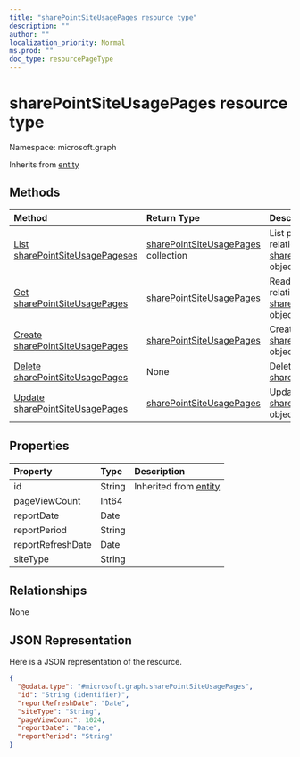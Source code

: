```yaml
---
title: "sharePointSiteUsagePages resource type"
description: ""
author: ""
localization_priority: Normal
ms.prod: ""
doc_type: resourcePageType
---
```


# sharePointSiteUsagePages resource type


Namespace: microsoft.graph




Inherits from [entity](../resources/entity.md)

## Methods
|Method|Return Type|Description|
|:---|:---|:---|
|[List sharePointSiteUsagePageses](../api/sharepointsiteusagepages-list.md)|[sharePointSiteUsagePages](../resources/sharepointsiteusagepages.md) collection|List properties and relationships of the [sharePointSiteUsagePages](../resources/sharepointsiteusagepages.md) objects.|
|[Get sharePointSiteUsagePages](../api/sharepointsiteusagepages-get.md)|[sharePointSiteUsagePages](../resources/sharepointsiteusagepages.md)|Read properties and relationships of the [sharePointSiteUsagePages](../resources/sharepointsiteusagepages.md) object.|
|[Create sharePointSiteUsagePages](../api/sharepointsiteusagepages-create.md)|[sharePointSiteUsagePages](../resources/sharepointsiteusagepages.md)|Create a new [sharePointSiteUsagePages](../resources/sharepointsiteusagepages.md) object.|
|[Delete sharePointSiteUsagePages](../api/sharepointsiteusagepages-delete.md)|None|Deletes a [sharePointSiteUsagePages](../resources/sharepointsiteusagepages.md).|
|[Update sharePointSiteUsagePages](../api/sharepointsiteusagepages-update.md)|[sharePointSiteUsagePages](../resources/sharepointsiteusagepages.md)|Update the properties of a [sharePointSiteUsagePages](../resources/sharepointsiteusagepages.md) object.|

## Properties
|Property|Type|Description|
|:---|:---|:---|
|id|String| Inherited from [entity](../resources/entity.md)|
|pageViewCount|Int64||
|reportDate|Date||
|reportPeriod|String||
|reportRefreshDate|Date||
|siteType|String||

## Relationships
None

## JSON Representation
Here is a JSON representation of the resource.
<!-- {
  "blockType": "resource",
  "keyProperty": "id",
  "@odata.type": "microsoft.graph.sharePointSiteUsagePages",
  "baseType": "microsoft.graph.entity",
  "openType": false
}
-->
``` json
{
  "@odata.type": "#microsoft.graph.sharePointSiteUsagePages",
  "id": "String (identifier)",
  "reportRefreshDate": "Date",
  "siteType": "String",
  "pageViewCount": 1024,
  "reportDate": "Date",
  "reportPeriod": "String"
}
```

